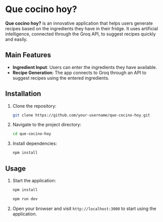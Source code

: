 # Que cocino hoy?

**Que cocino hoy?** is an innovative application that helps users generate recipes based on the ingredients they have in their fridge. It uses artificial intelligence, connected through the Groq API, to suggest recipes quickly and easily.

## Main Features

- **Ingredient Input**: Users can enter the ingredients they have available.
- **Recipe Generation**: The app connects to Groq through an API to suggest recipes using the entered ingredients.

## Installation

1. Clone the repository:
   ```bash
   git clone https://github.com/your-username/que-cocino-hoy.git
   ```
2. Navigate to the project directory:
   ```bash
   cd que-cocino-hoy
   ```
3. Install dependencies:
   ```bash
   npm install
   ```

## Usage

1. Start the application:

   ```bash
   npm install
   ```

   ```bash
   npm run dev
   ```

2. Open your browser and visit `http://localhost:3000` to start using the application.
